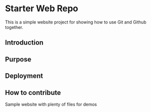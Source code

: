 # Starter Web Repo

This is a simple website project for showing how to use Git and Github together.

## Introduction

## Purpose

## Deployment

## How to contribute

Sample website with plenty of files for demos
